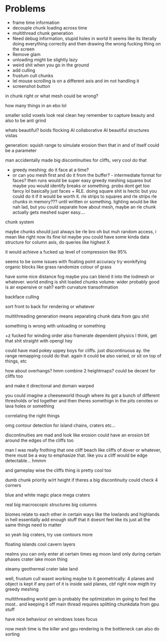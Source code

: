 # Problems
* frame time information
* decouple chunk loading across time
* multithread chunk generation
* Need debug information, stupid holes in world
    It seems like its literally doing everything correctly and then drawing the wrong fucking thing on the screen
* Remove glam
* unloading might be slightly lazy
* weird shit when you go in the ground
* add culling
* frustum cull chunks
* lel mouse scrolling is on a different axis and im not handling it
* screenshot button

in chunk right or what
mesh could be wrong?

how many things in an ebo lol


smaller solid voxels look real clean hey
remember to capture beauty and also to be anti grind

whats beautiful? boids flocking AI
collaborative AI
beautiful structures
vistas



generation: squish range to simulate erosion
then that in and of itself could be a parameter

man accidentally made big discontinuities for cliffs, very cool
do that

* greedy meshing: do it face at a time?
* or can you mesh first and do it from the buffer? - intermediate format for faces? then runs would be super easy
greedy meshing squares but maybe you would identify breaks or something. probs dont get too fancy lol
basically just faces + RLE. doing square shit is hectic but you could do it if it would be worth it. rle strips to squares and rle strips
rle chunks in memory??? until written or something. lighting would be like nah lad, but you could separate
how about mesh, maybe an rle chunk actually gets meshed super easy....

chunk system 

maybe chunks should just always be rle bro
oh but muh random access, i mean like right now its fine lol
maybe you could have some kinda data structure for column axis, do queries like highest X

it would achieve a fucked up level of compression like 95%


seems to be some issues with floating point accuracy
try wonkifying organic blocks like grass
randomize colour of grass

have some nice distance fog
maybe you can blend it into the lodmesh or whatever. world ending is shit
loaded chunks volume: wider probably good
is air expensive or nah?
earth curvature transofrmation

backface culling


sort front to back for rendering or whatever

multithreading generation means separating chunk data from gpu shit

something is wrong with unloading or something

+z fucked for winding order
also framerate dependent physics I think, get that shit straight with opengl hey

could have mad pokey uppey boys for cliffs. just discontinuous ay. the range remapping could do that. again it could be also varied, or sit on top of things, etc

how about overhangs? hmm
combine 2 heightmaps? could be decent for cliffs too

and make it directional and domain warped

you could imagine a cheeseworld though where its got a bunch of different thresholds or'ed together and then theres somethign in the pits
cenotes or lava holes or something

correlating the right things

omg contour detection for island chains, craters etc...

discontinuities are mad and look like erosion
could have an erosion bit around the edges of the cliffs too

man I was really frothing that one cliff beach like cliffs of dover or whatever, there must be a way to emphasize that. like you a cliff would be edge detectable... hmmm

and gameplay wise the cliffs thing is pretty cool too

dumb chunk priority w/rt height if theres a big discontinuity
could check 4 corners

blue and white magic place mega craters

real big macroscopic structures
big columns


biomes relate to each other in certain ways like the lowlands and highlands in hell
essentially add enough stuff that it doesnt feel like its just all the same
things need to matter

so yeah big craters, try use contours more

floating islands
cool cavern layers

realms you can only enter at certain times eg moon land only during certain phases
crater lake moon thing

steamy geothermal crater lake land


well, frustum cull wasnt working
maybe to it geometrically: 4 planes and object is kept if any part of it is inside said planes, cbf right now migth try greedy meshing

multithreading world gen is probably the optimization im going to feel the most.. and keeping it off main thread
requires splitting chunkdata from gpu stuff

have nice behaviour on windows loses focus

now mesh time is the killer and gpu rendering is the bottleneck
can also do sorting